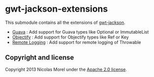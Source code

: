 gwt-jackson-extensions
=====
This submodule contains all the extensions of [gwt-jackson](https://github.com/nmorel/gwt-jackson).
* [Guava](guava) : Add support for Guava types like Optional or ImmutableList
* [Objectify](objectify) : Add support for Objectify types like Ref or Key
* [Remote Logging](remotelogging) : Add support for remote logging of Throwable


Copyright and license
-------------

Copyright 2013 Nicolas Morel under the [Apache 2.0 license](LICENSE).
